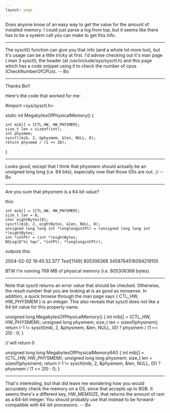 ```yaml
---
layout: page
---
```


Does anyone know of an easy way to get the value for the amount of installed memory. I could just parse a log from top, but it seems like there has to be a system call you can make to get this info.

----

The sysctl() function can give you that info (and a whole lot more too), but it's usage can be a little tricky at first.  I'd advise checking out it's man page (    man 3 sysctl), the header (at     /usr/include/sys/sysctl.h) and this page which has a code snippet using it to check the number of cpus (CheckNumberOfCPUs).  -- Bo

----

Thanks Bo!!

Here's the code that worked for me:

    
#import <sys/sysctl.h>

static int MegabytesOfPhysicalMemory() {

    int mib[] = {CTL_HW, HW_PHYSMEM};
    size_t len = sizeof(int);
    int physmem;
    sysctl(mib, 2, &physmem, &len, NULL, 0);
    return physmem / (1 << 20);

}



----

Looks good, except that I think that     physmem should actually be an     unsigned long long (i.e. 64 bits), especially now that those G5s are out. ;)  -- Bo

----

Are you sure that     physmem is a 64 bit value?

this:

    
    int mib[] = {CTL_HW, HW_PHYSMEM};
    size_t len = 8;
    char eightBytes[8];
    sysctl(mib, 2, eightBytes, &len, NULL, 0);
    unsigned long long int *longlongintPtr = (unsigned long long int *)eightBytes;
    int *intPtr = (int *)eightBytes;
    NSLog(@"%i %qu", *intPtr, *longlongintPtr);


outputs this:

    
2004-02-02 19:45:32.377 Test[1149] 805306368 3458764516094219155


BTW I'm running 768 MB of physical memory (i.e. 805306368 bytes)

----

Note that sysctl returns an error value that should be checked. Otherwise, the result number that you are looking at is as good as nonsense. In addition, a quick browse through the man page says { CTL_HW, HW_PHYSMEM } is an integer. This also reveals that sysctl does not like a 64 bit value for this property name.

    
unsigned long MegabytesOfPhysicalMemory() {
    int mib[] = {CTL_HW, HW_PHYSMEM};
    unsigned long physmem;
    size_t len = sizeof(physmem);
    return (-1 != sysctl(mib, 2, &physmem, &len, NULL, 0)) ? physmem / (1 << 20) : 0;
}

// will return 0

unsigned long long MegabytesOfPhysicalMemory64() {
    int mib[] = {CTL_HW, HW_PHYSMEM};
    unsigned long long physmem;
    size_t len = sizeof(physmem);
    return (-1 != sysctl(mib, 2, &physmem, &len, NULL, 0)) ? physmem / (1 << 20) : 0;
}


----

That's interesting, but that did leave me wondering how you would accurately check the memory on a G5, since that accepts up to 8GB.  It seems there's a different key, HW_MEMSIZE, that returns the amount of ram as a 64-bit integer.  You should probably use that instead to be forward-compatible with 64-bit processors.  -- Bo
